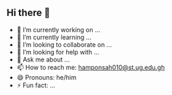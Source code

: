 ## Hi there 👋
- 🔭 I’m currently working on ...
- 🌱 I’m currently learning ...
- 👯 I’m looking to collaborate on ...
- 🤔 I’m looking for help with ...
- 💬 Ask me about ...
- 📫 How to reach me: hamponsah010@st.ug.edu.gh
- 😄 Pronouns: he/him
- ⚡ Fun fact: ...
